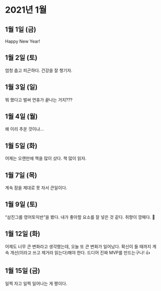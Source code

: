 # 2021년 1월

## 1월 1일 (금)

Happy New Year!

## 1월 2일 (토)

엄청 춥고 피곤하다.
건강을 잘 챙기자.

## 1월 3일 (일)

뭐 했다고 벌써 연휴가 끝나는 거지???

## 1월 4일 (월)

왜 이리 추운 것이냐...

## 1월 5일 (화)

어제는 오랜만에 책을 많이 샀다. 책 많이 읽자.

## 1월 7일 (목)

계속 잠을 제대로 못 자서 큰일이다.

## 1월 9일 (토)

“삼진그룹 영어토익반”을 봤다. 내가 좋아할 요소를 잘 넣은 것 같다. 취향이 깡패다. 👀

## 1월 12일 (화)

어제도 너무 큰 변화라고 생각했는데, 오늘 또 큰 변화가 일어났다.
확신이 들 때까지 계속 개선(이라고 쓰고 제거라 읽는다)해야 한다.
드디어 진짜 MVP를 만드는구나! 👍

## 1월 15일 (금)

일찍 자고 일찍 일어나는 게 짱이다.

